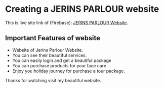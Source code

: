 # Creating a JERINS PARLOUR website

This is live site link of (Firebase):  [JERINS PARLOUR Website](https://wonder-travel-a6b6a.web.app/).

## Important Features of website
<ul>
    <li>Website of Jerins Parlour Website.</li>
    <li>You can see their beautiful services.</li>
    <li>You can easily login and get a beautiful package</li>
    <li>You can purchase products for your face care</li>
    <li>Enjoy you holiday journey for purchase a tour package.</li>
</ul>

Thanks for watching visit my beautiful website.
